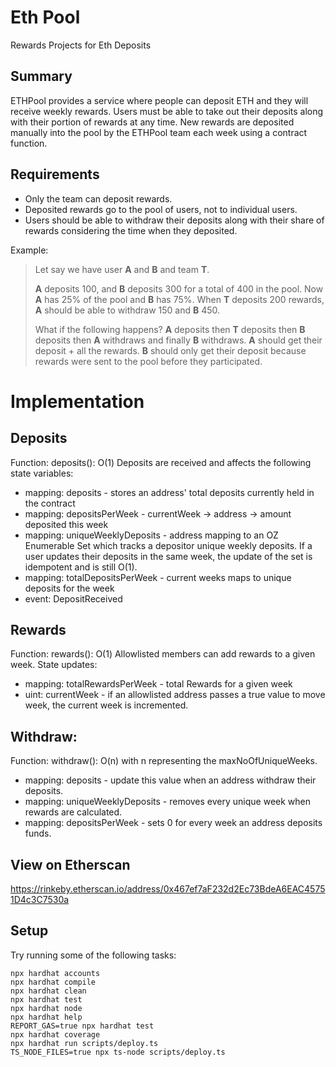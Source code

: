 # Eth Pool
Rewards Projects for Eth Deposits

## Summary

ETHPool provides a service where people can deposit ETH and they will receive weekly rewards. Users must be able to take out their deposits along with their portion of rewards at any time. New rewards are deposited manually into the pool by the ETHPool team each week using a contract function.

## Requirements

- Only the team can deposit rewards.
- Deposited rewards go to the pool of users, not to individual users.
- Users should be able to withdraw their deposits along with their share of rewards considering the time when they deposited.

Example:

> Let say we have user **A** and **B** and team **T**.
>
> **A** deposits 100, and **B** deposits 300 for a total of 400 in the pool. Now **A** has 25% of the pool and **B** has 75%. When **T** deposits 200 rewards, **A** should be able to withdraw 150 and **B** 450.
>
> What if the following happens? **A** deposits then **T** deposits then **B** deposits then **A** withdraws and finally **B** withdraws.
> **A** should get their deposit + all the rewards.
> **B** should only get their deposit because rewards were sent to the pool before they participated.

# Implementation
## Deposits
Function: deposits(): O(1)
Deposits are received and affects the following state variables:
- mapping: deposits - stores an address' total deposits currently held in the contract
- mapping: depositsPerWeek - currentWeek -> address -> amount deposited this week
- mapping: uniqueWeeklyDeposits - address mapping to an OZ Enumerable Set which tracks a depositor unique weekly deposits. If a user updates their deposits in the same week, the update of the set is idempotent and is still O(1).
- mapping: totalDepositsPerWeek - current weeks maps to unique deposits for the week
- event: DepositReceived

## Rewards
Function: rewards(): O(1)
Allowlisted members can add rewards to a given week.
State updates:
- mapping: totalRewardsPerWeek - total Rewards for a given week
- uint: currentWeek - if an allowlisted address passes a true value to move week, the current week is incremented.

## Withdraw:
Function: withdraw(): O(n) with n representing the maxNoOfUniqueWeeks.
- mapping: deposits - update this value when an address withdraw their deposits.
- mapping: uniqueWeeklyDeposits - removes every unique week when rewards are calculated.
- mapping: depositsPerWeek - sets 0 for every week an address deposits funds.


## View on Etherscan
https://rinkeby.etherscan.io/address/0x467ef7aF232d2Ec73BdeA6EAC45751D4c3C7530a

## Setup

Try running some of the following tasks:

```shell
npx hardhat accounts
npx hardhat compile
npx hardhat clean
npx hardhat test
npx hardhat node
npx hardhat help
REPORT_GAS=true npx hardhat test
npx hardhat coverage
npx hardhat run scripts/deploy.ts
TS_NODE_FILES=true npx ts-node scripts/deploy.ts
```
